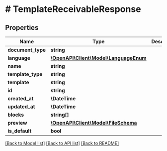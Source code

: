 # # TemplateReceivableResponse

## Properties

Name | Type | Description | Notes
------------ | ------------- | ------------- | -------------
**document_type** | **string** |  |
**language** | [**\OpenAPI\Client\Model\LanguageEnum**](LanguageEnum.md) |  |
**name** | **string** |  |
**template_type** | **string** |  |
**template** | **string** |  |
**id** | **string** |  |
**created_at** | **\DateTime** |  |
**updated_at** | **\DateTime** |  |
**blocks** | **string[]** |  |
**preview** | [**\OpenAPI\Client\Model\FileSchema**](FileSchema.md) |  | [optional]
**is_default** | **bool** |  |

[[Back to Model list]](../../README.md#models) [[Back to API list]](../../README.md#endpoints) [[Back to README]](../../README.md)
